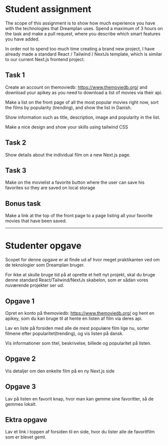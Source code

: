 # Student assignment

The scope of this assignment is to show how much experience you have with the technologies that Dreamplan uses. Spend a maximum of 3 hours on the task and make a pull request, where you describe which smart features you have added.

In order not to spend too much time creating a brand new project,
I have already made a standard React / Tailwind / NextJs template,
which is similar to our current Next.js frontend project.

## Task 1 
Create an account on themoviedb: https://www.themoviedb.org/ and download your apikey as you
need to download a list of movies via their api.

Make a list on the front page of all the most popular movies right now,
sort the films by popularity (trending), and show the list in Danish.

Show information such as title, description, image and popularity in the list.

Make a nice design and show your skills using tailwind CSS
## Task 2

Show details about the individual film on a new Next.js page. 

## Task 3

Make on the movielist a favorite button where the user
can save his favorites so they are saved on local storage

## Bonus task

Make a link at the top of the front page to a page listing all your favorite movies that have been saved.

------------------------------
# Studenter opgave

Scopet for denne opgave er at finde ud af hvor meget praktikanten
ved om de teknologier som Dreamplan bruger.

For ikke at skulle bruge tid på at oprette et helt nyt projekt, 
skal du bruge denne standard React/Tailwind/NextJs skabelon, 
som er sådan vores nuværende projekter ser ud.

## Opgave 1 
Opret en konto på themoviedb: https://www.themoviedb.org/ og hent en apikey, som du 
kan bruge til at hente en listen af film via deres api.

Lav en liste på forsiden med alle de mest populære film lige nu, 
sorter filmene efter popularitet(trending), og vis listen på dansk.

Vis informationer som titel, beskrivelse, billede og popularitet på listen.

## Opgave 2

Vis detaljer om den enkelte film på en ny Next.js side

## Opgave 3

Lav på listen en favorit knap, hvor man
kan gemme sine favoritter, så de gemmes lokalt.

## Ektra opgave

Lav et link i toppen af forsiden til en side, hvor du lister alle de favoritfilm som er blevet gemt.
